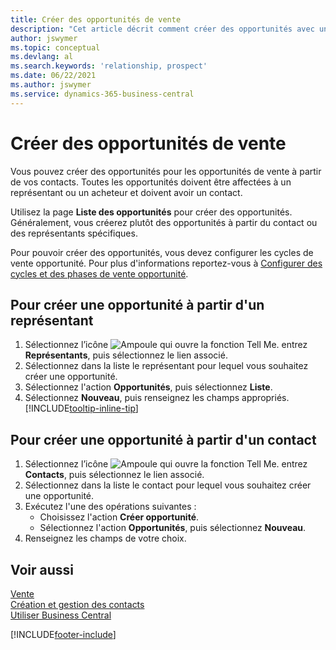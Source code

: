 ```yaml
---
title: Créer des opportunités de vente
description: "Cet article décrit comment créer des opportunités avec un représentant ou un contact dans Business\_Central."
author: jswymer
ms.topic: conceptual
ms.devlang: al
ms.search.keywords: 'relationship, prospect'
ms.date: 06/22/2021
ms.author: jswymer
ms.service: dynamics-365-business-central
---
```

# <a name="create-sales-opportunities"></a>Créer des opportunités de vente
Vous pouvez créer des opportunités pour les opportunités de vente à partir de vos contacts. Toutes les opportunités doivent être affectées à un représentant ou un acheteur et doivent avoir un contact.

Utilisez la page **Liste des opportunités** pour créer des opportunités. Généralement, vous créerez plutôt des opportunités à partir du contact ou des représentants spécifiques.

Pour pouvoir créer des opportunités, vous devez configurer les cycles de vente opportunité. Pour plus d'informations reportez-vous à [Configurer des cycles et des phases de vente opportunité](marketing-how-setup-opportunity-sales-cycles-stages.md).

## <a name="to-create-an-opportunity-from-a-salesperson"></a>Pour créer une opportunité à partir d'un représentant
1. Sélectionnez l’icône ![Ampoule qui ouvre la fonction Tell Me.](media/ui-search/search_small.png "Dites-moi ce que vous voulez faire") entrez **Représentants**, puis sélectionnez le lien associé.
2. Sélectionnez dans la liste le représentant pour lequel vous souhaitez créer une opportunité.
3. Sélectionnez l'action **Opportunités**, puis sélectionnez **Liste**.
4. Sélectionnez **Nouveau**, puis renseignez les champs appropriés. [!INCLUDE[tooltip-inline-tip](includes/tooltip-inline-tip_md.md)]  



## <a name="to-create-an-opportunity-from-a-contact"></a>Pour créer une opportunité à partir d'un contact
1. Sélectionnez l’icône ![Ampoule qui ouvre la fonction Tell Me.](media/ui-search/search_small.png "Dites-moi ce que vous voulez faire") entrez **Contacts**, puis sélectionnez le lien associé.
2. Sélectionnez dans la liste le contact pour lequel vous souhaitez créer une opportunité.
3. Exécutez l'une des opérations suivantes :
   * Choisissez l'action **Créer opportunité**.
   * Sélectionnez l'action **Opportunités**, puis sélectionnez **Nouveau**.
4. Renseignez les champs de votre choix.

## <a name="see-also"></a>Voir aussi
[Vente](sales-manage-sales.md)  
[Création et gestion des contacts](marketing-contacts.md)  
[Utiliser Business Central](ui-work-product.md)


[!INCLUDE[footer-include](includes/footer-banner.md)]
